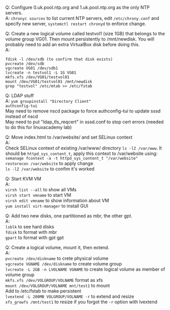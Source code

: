 Q: Configure 0.uk.pool.ntp.org and 1.uk.pool.ntp.org as the only NTP servers.  
A: ```chronyc sources``` to list current NTP servers, edit ```/etc/chrony.conf``` and specify new server, ```systemctl restart chronyd``` to enforce change.  

Q: Create a new logical volume called testvol1 (size 1GB) that belongs to the volume group VG01. Then mount persistently to /mnt/newdisk. You will probably need to add an extra VirtualBox disk before doing this.  
A:
```
fdisk -l /dev/sdb (to confirm that disk exists)
pvcreate /dev/sdb
vgcreate VG01 /dev/sdb1
lvcreate -n testvol1 -L 1G VG01
mkfs.xfs /dev/VG01/testvol01
mount /dev/VG01/testvol01 /mnt/newdisk
grep "testvol" /etc/mtab >> /etc/fstab
```

Q: LDAP stuff  
A:
```yum groupinstall "Directory Client"```  
```authconfig-tui```  
May need to remove nscd package to force authconfig-tui to update sssd instead of nscd  
May need to put "ldap_tls_reqcert" in sssd.conf to stop cert errors (needed to do this for linuxacademy lab)  

Q: Move index.html to /var/website/ and set SELinux context  
A:  
Check SELinux context of existing /var/www/ directory ```ls -lZ /var/www```. It should be ```httpd_sys_content_t```, apply this context to /var/website using:
```semanage fcontext -a -t httpd_sys_content_t "/var/website"```  
```restorecon /var/website``` to apply change  
```ls -lZ /var/website``` to confim it's worked  

Q: Start KVM VM  
A:  
```virsh list --all``` to show all VMs  
```virsh start vmname``` to start VM  
```virsh edit vmname``` to show information about VM  
```yum install virt-manager``` to install GUI

Q: Add two new disks, one partitioned as mbr, the other gpt.  
A:  
```lsblk``` to see hard disks  
```fdisk``` to format with mbr  
```gpart``` to format with gpt gpt  

Q: Create a logical volume, mount it, then extend.  
A:  
```pvcreate /dev/diskname``` to crete physical volume  
```vgcreate VGNAME /dev/diskname``` to create volume group  
```lvcreate -L 2GB -n LVOLNAME VGNAME``` to create logical volume as member of volume group  
```mkfs.xfs /dev/VOLGROUP/VOLNAME``` format as xfs  
```mount /dev/VOLGROUP/VOLNAME mnt/test1``` to mount  
Add to /etc/fstab to make persistent  
```lvextend -L 200MB VOLGROUP/VOLNAME -r``` to extend and resize  
```xfs_growfs /mnt/test1``` to resize if you forgot the ```-r``` option with lvextend  
